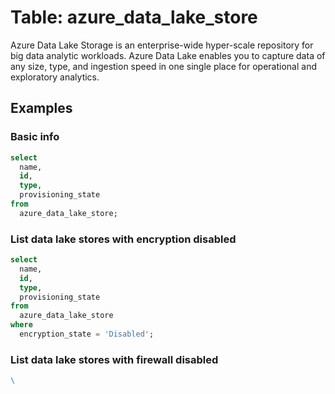 # Table: azure_data_lake_store

Azure Data Lake Storage is an enterprise-wide hyper-scale repository for big data analytic workloads. Azure Data Lake enables you to capture data of any size, type, and ingestion speed in one single place for operational and exploratory analytics.

## Examples

### Basic info

```sql
select
  name,
  id,
  type,
  provisioning_state
from
  azure_data_lake_store;
```

### List data lake stores with encryption disabled

```sql
select
  name,
  id,
  type,
  provisioning_state
from
  azure_data_lake_store
where
  encryption_state = 'Disabled';
```

### List data lake stores with firewall disabled

```sql
\
```
